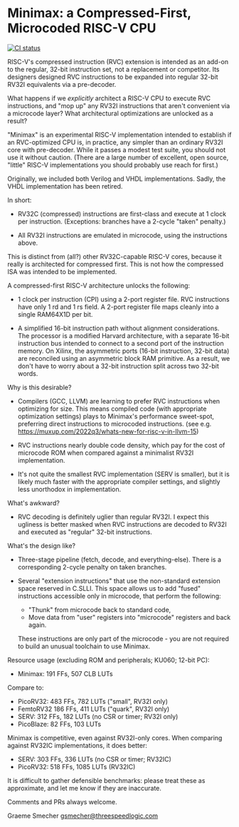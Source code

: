 Minimax: a Compressed-First, Microcoded RISC-V CPU
==================================================

[![CI status](https://github.com/gsmecher/minimax/workflows/CI/badge.svg)](https://github.com/gsmecher/minimax/actions?query=workflow%3ACI)

RISC-V's compressed instruction (RVC) extension is intended as an add-on to the
regular, 32-bit instruction set, not a replacement or competitor. Its designers
designed RVC instructions to be expanded into regular 32-bit RV32I equivalents
via a pre-decoder.

What happens if we *explicitly* architect a RISC-V CPU to execute RVC
instructions, and "mop up" any RV32I instructions that aren't convenient via a
microcode layer? What architectural optimizations are unlocked as a result?

"Minimax" is an experimental RISC-V implementation intended to establish if an
RVC-optimized CPU is, in practice, any simpler than an ordinary RV32I core with
pre-decoder. While it passes a modest test suite, you should not use it without
caution. (There are a large number of excellent, open source, "little" RISC-V
implementations you should probably use reach for first.)

Originally, we included both Verilog and VHDL implementations. Sadly, the VHDL
implementation has been retired.

In short:

* RV32C (compressed) instructions are first-class and execute at 1 clock per
  instruction. (Exceptions: branches have a 2-cycle "taken" penalty.)

* All RV32I instructions are emulated in microcode, using the instructions
  above.

This is distinct from (all?) other RV32C-capable RISC-V cores, because it
really is architected for compressed first. This is not how the compressed
ISA was intended to be implemented.

A compressed-first RISC-V architecture unlocks the following:

* 1 clock per instruction (CPI) using a 2-port register file. RVC
  instructions have only 1 rd and 1 rs field. A 2-port register file
  maps cleanly into a single RAM64X1D per bit.

* A simplified 16-bit instruction path without alignment considerations. The
  processor is a modified Harvard architecture, with a separate 16-bit
  instruction bus intended to connect to a second port of the instruction
  memory.  On Xilinx, the asymmetric ports (16-bit instruction, 32-bit data)
  are reconciled using an asymmetric block RAM primitive. As a result, we don't
  have to worry about a 32-bit instruction split across two 32-bit words.

Why is this desirable?

* Compilers (GCC, LLVM) are learning to prefer RVC instructions when
  optimizing for size. This means compiled code (with appropriate
  optimization settings) plays to Minimax's performance sweet-spot,
  preferring direct instructions to microcoded instructions.
  (see e.g. https://muxup.com/2022q3/whats-new-for-risc-v-in-llvm-15)

* RVC instructions nearly double code density, which pay for the cost of
  microcode ROM when compared against a minimalist RV32I implementation.

* It's not quite the smallest RVC implementation (SERV is smaller), but
  it is likely much faster with the appropriate compiler settings, and
  slightly less unorthodox in implementation.

What's awkward?

* RVC decoding is definitely uglier than regular RV32I. I expect this
  ugliness is better masked when RVC instructions are decoded to RV32I and
  executed as "regular" 32-bit instructions.

What's the design like?

* Three-stage pipeline (fetch, decode, and everything-else).
  There is a corresponding 2-cycle penalty on taken branches.

* Several "extension instructions" that use the non-standard extension space
  reserved in C.SLLI. This space allows us to add "fused" instructions
  accessible only in microcode, that perform the following:

  - "Thunk" from microcode back to standard code,
  - Move data from "user" registers into "microcode" registers and back again.

  These instructions are only part of the microcode - you are not required to
  build an unusual toolchain to use Minimax.

Resource usage (excluding ROM and peripherals; KU060; 12-bit PC):

* Minimax: 191 FFs, 507 CLB LUTs

Compare to:

* PicoRV32: 483 FFs, 782 LUTs ("small", RV32I only)
* FemtoRV32 186 FFs, 411 LUTs ("quark", RV32I only)
* SERV: 312 FFs, 182 LUTs (no CSR or timer; RV32I only)
* PicoBlaze: 82 FFs, 103 LUTs

Minimax is competitive, even against RV32I-only cores. When comparing
against RV32IC implementations, it does better:

* SERV: 303 FFs, 336 LUTs (no CSR or timer; RV32IC)
* PicoRV32: 518 FFs, 1085 LUTs (RV32IC)

It is difficult to gather defensible benchmarks: please treat these as
approximate, and let me know if they are inaccurate.

Comments and PRs always welcome.

Graeme Smecher
gsmecher@threespeedlogic.com
